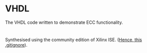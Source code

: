 # VHDL
The VHDL code written to demonstrate ECC functionality.
#
Synthesised using the community edition of Xilinx ISE. ([Hence, this .gitignore](https://github.com/github/gitignore/blob/master/Global/XilinxISE.gitignore)).
#